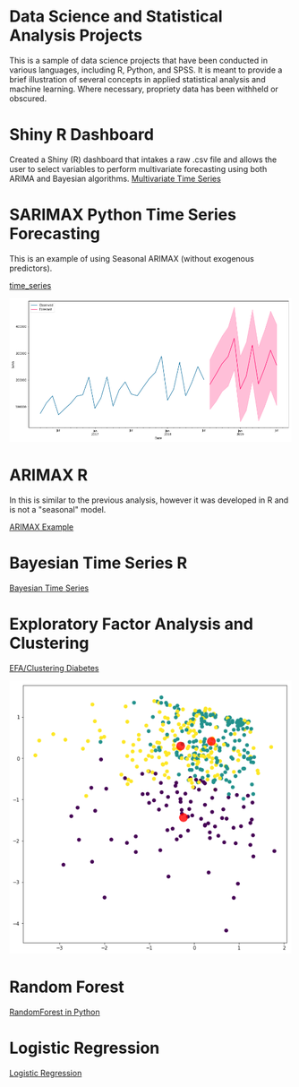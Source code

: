 # Data Science and Statistical Analysis Projects

This is a sample of data science projects that have been conducted in various languages, including R, Python, and SPSS.  It is meant to provide a brief illustration of several concepts in applied statistical analysis and machine learning.  Where necessary, propriety data has been withheld or obscured.

# Shiny R Dashboard 
Created a Shiny (R) dashboard that intakes a raw .csv file and allows the user to select variables to perform multivariate forecasting using both ARIMA and Bayesian algorithms. 
[Multivariate Time Series](http://ryanclukey.shinyapps.io/MV_forecast)


# SARIMAX Python Time Series Forecasting
This is an example of using Seasonal ARIMAX (without exogenous predictors).  

[time_series](timeseries.ipynb)

![timeseriesplot](time_seriespy.png)
      
# ARIMAX R
In this is similar to the previous analysis, however it was developed in R and is not a "seasonal" model.

[ARIMAX Example](ARIMAX.ipynb) 

# Bayesian Time Series R
[Bayesian Time Series](Bayesiantimeseries.ipynb)

# Exploratory Factor Analysis and Clustering

[EFA/Clustering Diabetes](diabetes_data_reduction_clustering.ipynb)

![clusterplot](data/d_cluster.png)

# Random Forest 

[RandomForest in Python](RandomForest.ipynb)

# Logistic Regression 
[Logistic Regression](Logistic_Regression.ipynb)
